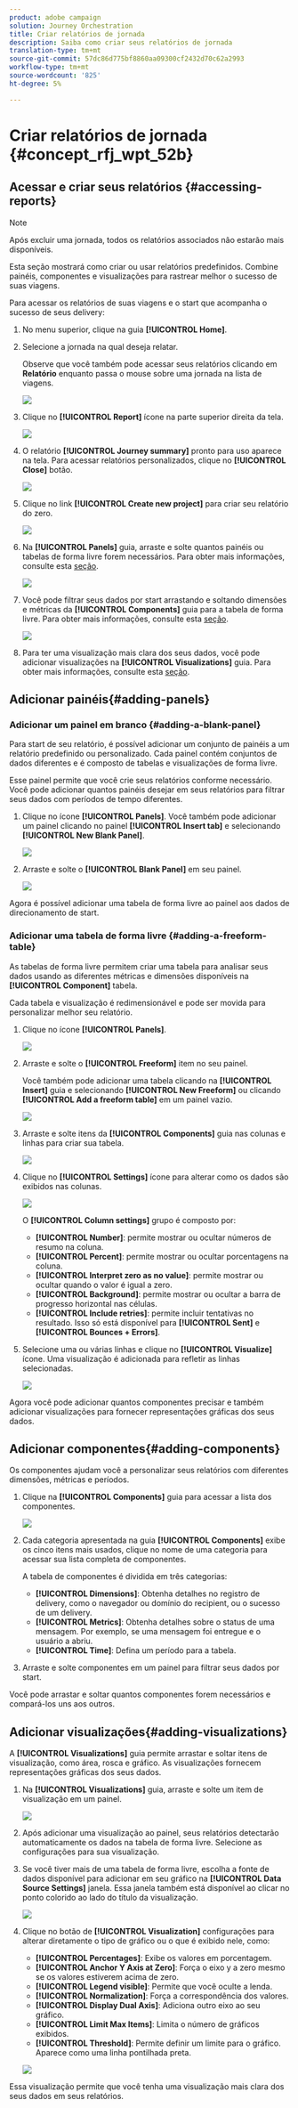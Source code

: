 ```yaml
---
product: adobe campaign
solution: Journey Orchestration
title: Criar relatórios de jornada
description: Saiba como criar seus relatórios de jornada
translation-type: tm+mt
source-git-commit: 57dc86d775bf8860aa09300cf2432d70c62a2993
workflow-type: tm+mt
source-wordcount: '825'
ht-degree: 5%

---
```



# Criar relatórios de jornada {#concept_rfj_wpt_52b}

## Acessar e criar seus relatórios {#accessing-reports}

>[!NOTE]
>
>Após excluir uma jornada, todos os relatórios associados não estarão mais disponíveis.

Esta seção mostrará como criar ou usar relatórios predefinidos. Combine painéis, componentes e visualizações para rastrear melhor o sucesso de suas viagens.

Para acessar os relatórios de suas viagens e o start que acompanha o sucesso de seus delivery:

1. No menu superior, clique na guia **[!UICONTROL Home]**.

1. Selecione a jornada na qual deseja relatar.

   Observe que você também pode acessar seus relatórios clicando em **Relatório** enquanto passa o mouse sobre uma jornada na lista de viagens.

   ![](../assets/dynamic_report_journey.png)

1. Clique no **[!UICONTROL Report]** ícone na parte superior direita da tela.

   ![](../assets/dynamic_report_journey_2.png)

1. O relatório **[!UICONTROL Journey summary]** pronto para uso aparece na tela. Para acessar relatórios personalizados, clique no **[!UICONTROL Close]** botão.

   ![](../assets/dynamic_report_journey_12.png)

1. Clique no link **[!UICONTROL Create new project]** para criar seu relatório do zero.

   ![](../assets/dynamic_report_journey_3.png)

1. Na **[!UICONTROL Panels]** guia, arraste e solte quantos painéis ou tabelas de forma livre forem necessários. Para obter mais informações, consulte esta [seção](#adding-panels).

   ![](../assets/dynamic_report_journey_4.png)

1. Você pode filtrar seus dados por start arrastando e soltando dimensões e métricas da **[!UICONTROL Components]** guia para a tabela de forma livre. Para obter mais informações, consulte esta [seção](#adding-components).

   ![](../assets/dynamic_report_journey_5.png)

1. Para ter uma visualização mais clara dos seus dados, você pode adicionar visualizações na **[!UICONTROL Visualizations]** guia. Para obter mais informações, consulte esta [seção](#adding-visualizations).

## Adicionar painéis{#adding-panels}

### Adicionar um painel em branco {#adding-a-blank-panel}

Para start de seu relatório, é possível adicionar um conjunto de painéis a um relatório predefinido ou personalizado. Cada painel contém conjuntos de dados diferentes e é composto de tabelas e visualizações de forma livre.

Esse painel permite que você crie seus relatórios conforme necessário. Você pode adicionar quantos painéis desejar em seus relatórios para filtrar seus dados com períodos de tempo diferentes.

1. Clique no ícone **[!UICONTROL Panels]**. Você também pode adicionar um painel clicando no painel **[!UICONTROL Insert tab]** e selecionando **[!UICONTROL New Blank Panel]**.

   ![](../assets/dynamic_report_panel_1.png)

1. Arraste e solte o **[!UICONTROL Blank Panel]** em seu painel.

   ![](../assets/dynamic_report_panel.png)

Agora é possível adicionar uma tabela de forma livre ao painel aos dados de direcionamento de start.

### Adicionar uma tabela de forma livre {#adding-a-freeform-table}

As tabelas de forma livre permitem criar uma tabela para analisar seus dados usando as diferentes métricas e dimensões disponíveis na **[!UICONTROL Component]** tabela.

Cada tabela e visualização é redimensionável e pode ser movida para personalizar melhor seu relatório.

1. Clique no ícone **[!UICONTROL Panels]**.

   ![](../assets/dynamic_report_panel_1.png)

1. Arraste e solte o **[!UICONTROL Freeform]** item no seu painel.

   Você também pode adicionar uma tabela clicando na **[!UICONTROL Insert]** guia e selecionando **[!UICONTROL New Freeform]** ou clicando **[!UICONTROL Add a freeform table]** em um painel vazio.

   ![](../assets/dynamic_report_panel_2.png)

1. Arraste e solte itens da **[!UICONTROL Components]** guia nas colunas e linhas para criar sua tabela.

   ![](../assets/dynamic_report_freeform_3.png)

1. Clique no **[!UICONTROL Settings]** ícone para alterar como os dados são exibidos nas colunas.

   ![](../assets/dynamic_report_freeform_4.png)

   O **[!UICONTROL Column settings]** grupo é composto por:

   * **[!UICONTROL Number]**: permite mostrar ou ocultar números de resumo na coluna.
   * **[!UICONTROL Percent]**: permite mostrar ou ocultar porcentagens na coluna.
   * **[!UICONTROL Interpret zero as no value]**: permite mostrar ou ocultar quando o valor é igual a zero.
   * **[!UICONTROL Background]**: permite mostrar ou ocultar a barra de progresso horizontal nas células.
   * **[!UICONTROL Include retries]**: permite incluir tentativas no resultado. Isso só está disponível para **[!UICONTROL Sent]** e **[!UICONTROL Bounces + Errors]**.

1. Selecione uma ou várias linhas e clique no **[!UICONTROL Visualize]** ícone. Uma visualização é adicionada para refletir as linhas selecionadas.

   ![](../assets/dynamic_report_freeform_5.png)

Agora você pode adicionar quantos componentes precisar e também adicionar visualizações para fornecer representações gráficas dos seus dados.

## Adicionar componentes{#adding-components}

Os componentes ajudam você a personalizar seus relatórios com diferentes dimensões, métricas e períodos.

1. Clique na **[!UICONTROL Components]** guia para acessar a lista dos componentes.

   ![](../assets/dynamic_report_components.png)

1. Cada categoria apresentada na guia **[!UICONTROL Components]** exibe os cinco itens mais usados, clique no nome de uma categoria para acessar sua lista completa de componentes.

   A tabela de componentes é dividida em três categorias:

   * **[!UICONTROL Dimensions]**: Obtenha detalhes no registro de delivery, como o navegador ou domínio do recipient, ou o sucesso de um delivery.
   * **[!UICONTROL Metrics]**: Obtenha detalhes sobre o status de uma mensagem. Por exemplo, se uma mensagem foi entregue e o usuário a abriu.
   * **[!UICONTROL Time]**: Defina um período para a tabela.

1. Arraste e solte componentes em um painel para filtrar seus dados por start.

Você pode arrastar e soltar quantos componentes forem necessários e compará-los uns aos outros.

## Adicionar visualizações{#adding-visualizations}

A **[!UICONTROL Visualizations]** guia permite arrastar e soltar itens de visualização, como área, rosca e gráfico. As visualizações fornecem representações gráficas dos seus dados.

1. Na **[!UICONTROL Visualizations]** guia, arraste e solte um item de visualização em um painel.

   ![](../assets/dynamic_report_visualization_1.png)

1. Após adicionar uma visualização ao painel, seus relatórios detectarão automaticamente os dados na tabela de forma livre. Selecione as configurações para sua visualização.
1. Se você tiver mais de uma tabela de forma livre, escolha a fonte de dados disponível para adicionar em seu gráfico na **[!UICONTROL Data Source Settings]** janela. Essa janela também está disponível ao clicar no ponto colorido ao lado do título da visualização.

   ![](../assets/dynamic_report_visualization_2.png)

1. Clique no botão de **[!UICONTROL Visualization]** configurações para alterar diretamente o tipo de gráfico ou o que é exibido nele, como:

   * **[!UICONTROL Percentages]**: Exibe os valores em porcentagem.
   * **[!UICONTROL Anchor Y Axis at Zero]**: Força o eixo y a zero mesmo se os valores estiverem acima de zero.
   * **[!UICONTROL Legend visible]**: Permite que você oculte a lenda.
   * **[!UICONTROL Normalization]**: Força a correspondência dos valores.
   * **[!UICONTROL Display Dual Axis]**: Adiciona outro eixo ao seu gráfico.
   * **[!UICONTROL Limit Max Items]**: Limita o número de gráficos exibidos.
   * **[!UICONTROL Threshold]**: Permite definir um limite para o gráfico. Aparece como uma linha pontilhada preta.

   ![](../assets/dynamic_report_visualization_3.png)

Essa visualização permite que você tenha uma visualização mais clara dos seus dados em seus relatórios.